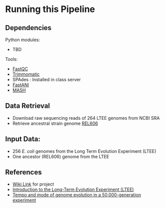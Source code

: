 # Running this Pipeline

## Dependencies
Python modules:
* TBD

Tools:
* [FastQC](https://github.com/s-andrews/FastQC)
* [Trimmomatic](https://github.com/timflutre/trimmomatic)
* SPAdes : Installed in class server 
* [FastANI](https://github.com/ParBLiSS/FastANI)
* [MASH](https://github.com/marbl/mash)
## Data Retrieval 
* Download raw sequencing reads of 264 LTEE genomes from NCBI SRA
* Retrieve ancestral strain genome [REL606](https://www.ncbi.nlm.nih.gov/nuccore/NC_012967.1)

## Input Data:
* 256 _E. coli_ genomes from the Long Term Evolution Experiment (LTEE)
* One ancestor (REL606) genome from the LTEE
## References 
* [Wiki Link](https://github.com/lexrex333/Ecoli-Project1/wiki) for project 
* [Introduction to the Long-Term Evolution Experiment (LTEE)](https://the-ltee.org/about/) 
* [Tempo and mode of genome evolution in a 50,000-generation experiment](https://www.nature.com/articles/nature18959)
